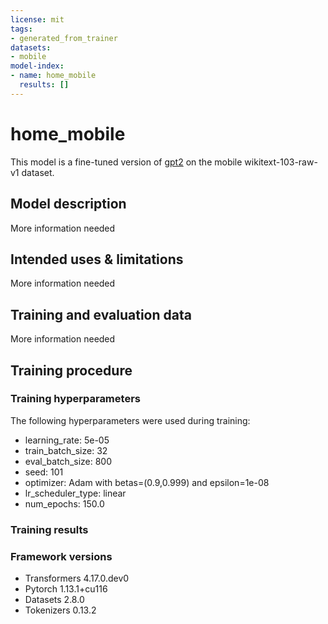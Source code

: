 ```yaml
---
license: mit
tags:
- generated_from_trainer
datasets:
- mobile
model-index:
- name: home_mobile
  results: []
---
```


<!-- This model card has been generated automatically according to the information the Trainer had access to. You
should probably proofread and complete it, then remove this comment. -->

# home_mobile

This model is a fine-tuned version of [gpt2](https://huggingface.co/gpt2) on the mobile wikitext-103-raw-v1 dataset.

## Model description

More information needed

## Intended uses & limitations

More information needed

## Training and evaluation data

More information needed

## Training procedure

### Training hyperparameters

The following hyperparameters were used during training:
- learning_rate: 5e-05
- train_batch_size: 32
- eval_batch_size: 800
- seed: 101
- optimizer: Adam with betas=(0.9,0.999) and epsilon=1e-08
- lr_scheduler_type: linear
- num_epochs: 150.0

### Training results



### Framework versions

- Transformers 4.17.0.dev0
- Pytorch 1.13.1+cu116
- Datasets 2.8.0
- Tokenizers 0.13.2
